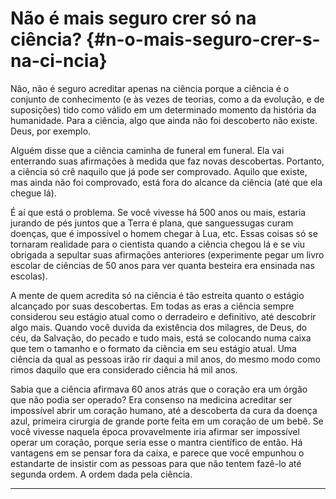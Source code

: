 # Não é mais seguro crer só na ciência? {#n-o-mais-seguro-crer-s-na-ci-ncia}

Não, não é seguro acreditar apenas na ciência porque a ciência é o conjunto de conhecimento (e às vezes de teorias, como a da evolução, e de suposições) tido como válido em um determinado momento da história da humanidade. Para a ciência, algo que ainda não foi descoberto não existe. Deus, por exemplo.

Alguém disse que a ciência caminha de funeral em funeral. Ela vai enterrando suas afirmações à medida que faz novas descobertas. Portanto, a ciência só crê naquilo que já pode ser comprovado. Aquilo que existe, mas ainda não foi comprovado, está fora do alcance da ciência (até que ela chegue lá).

É aí que está o problema. Se você vivesse há 500 anos ou mais, estaria jurando de pés juntos que a Terra é plana, que sanguessugas curam doenças, que é impossível o homem chegar à Lua, etc. Essas coisas só se tornaram realidade para o cientista quando a ciência chegou lá e se viu obrigada a sepultar suas afirmações anteriores (experimente pegar um livro escolar de ciências de 50 anos para ver quanta besteira era ensinada nas escolas).

A mente de quem acredita só na ciência é tão estreita quanto o estágio alcançado por suas descobertas. Em todas as eras a ciência sempre considerou seu estágio atual como o derradeiro e definitivo, até descobrir algo mais. Quando você duvida da existência dos milagres, de Deus, do céu, da Salvação, do pecado e tudo mais, está se colocando numa caixa que tem o tamanho e o formato da ciência em seu estágio atual. Uma ciência da qual as pessoas irão rir daqui a mil anos, do mesmo modo como rimos daquilo que era considerado ciência há mil anos.

Sabia que a ciência afirmava 60 anos atrás que o coração era um órgão que não podia ser operado? Era consenso na medicina acreditar ser impossível abrir um coração humano, até a descoberta da cura da doença azul, primeira cirurgia de grande porte feita em um coração de um bebê. Se você vivesse naquela época provavelmente iria afirmar ser impossível operar um coração, porque seria esse o mantra científico de então. Há vantagens em se pensar fora da caixa, e parece que você empunhou o estandarte de insistir com as pessoas para que não tentem fazê-lo até segunda ordem. A ordem dada pela ciência.

*****